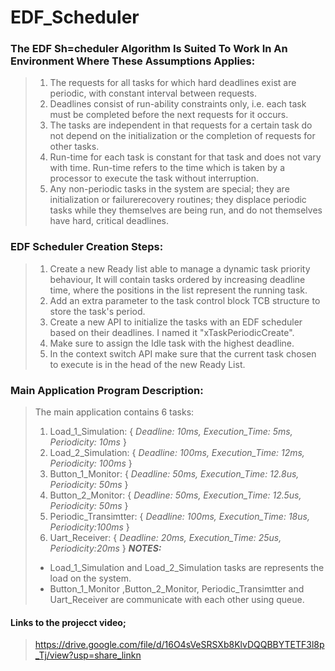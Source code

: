 # EDF_Scheduler
### The EDF Sh=cheduler Algorithm Is Suited To Work In An Environment Where These Assumptions Applies:
> 1) The requests for all tasks for which hard deadlines exist are periodic, with constant interval between requests.
> 2) Deadlines consist of run-ability constraints only, i.e. each task must be completed before the next requests for it occurs.
> 3) The tasks are independent in that requests for a certain task do not depend on the initialization or the completion of requests for other tasks.
> 4) Run-time for each task is constant for that task and does not vary with time. Run-time refers to the time which is taken by a processor to execute the task without interruption.
> 5) Any non-periodic tasks in the system are special; they are initialization or failurerecovery routines; they displace periodic tasks while they themselves are being run, and do not themselves have hard, critical deadlines.
### EDF Scheduler Creation Steps:
> 1) Create a new Ready list able to manage a dynamic task priority behaviour, It will contain tasks ordered by increasing deadline time, where the positions in the list represent the running task.
> 2) Add  an extra parameter to the task control block TCB structure to store the task's period.
> 3) Create a new API to initialize the tasks with an EDF scheduler based on their deadlines. I named it  "xTaskPeriodicCreate".
> 4) Make sure to assign the Idle task with the highest deadline.
> 5) In the context switch API make sure that the current task chosen to execute is in the head of the new Ready List.
### Main Application Program Description:
> The main application contains 6 tasks:
> 1) Load_1_Simulation: { _Deadline: 10ms, Execution_Time: 5ms, Periodicity: 10ms_ }
> 2) Load_2_Simulation: { _Deadline: 100ms, Execution_Time: 12ms, Periodicity: 100ms_ }
> 3) Button_1_Monitor: { _Deadline: 50ms, Execution_Time: 12.8us, Periodicity: 50ms_ }
> 4) Button_2_Monitor: { _Deadline: 50ms, Execution_Time: 12.5us, Periodicity: 50ms_ }
> 5) Periodic_Transimtter: { _Deadline: 100ms, Execution_Time: 18us, Periodicity:100ms_ }
> 6) Uart_Receiver: { _Deadline: 20ms, Execution_Time: 25us, Periodicity:20ms_ }
>**_NOTES:_**
> - Load_1_Simulation and Load_2_Simulation tasks are represents the load on the system.
> - Button_1_Monitor ,Button_2_Monitor, Periodic_Transimtter and Uart_Receiver are communicate with each other using queue.
#### Links to the projecct video;
> https://drive.google.com/file/d/16O4sVeSRSXb8KlvDQQBBYTETF3l8p_Tj/view?usp=share_linkn 
